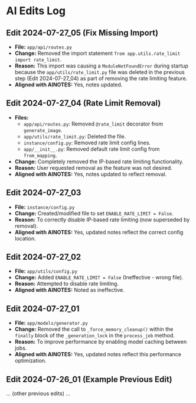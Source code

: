 # AI Edits Log

## Edit 2024-07-27_05 (Fix Missing Import)

- **File:** `app/api/routes.py`
- **Change:** Removed the import statement `from app.utils.rate_limit import rate_limit`.
- **Reason:** This import was causing a `ModuleNotFoundError` during startup because the `app/utils/rate_limit.py` file was deleted in the previous step (Edit 2024-07-27_04) as part of removing the rate limiting feature.
- **Aligned with AINOTES:** Yes, notes updated.

## Edit 2024-07-27_04 (Rate Limit Removal)

- **Files:**
  - `app/api/routes.py`: Removed `@rate_limit` decorator from `generate_image`.
  - `app/utils/rate_limit.py`: Deleted the file.
  - `instance/config.py`: Removed rate limit config lines.
  - `app/__init__.py`: Removed default rate limit config from `from_mapping`.
- **Change:** Completely removed the IP-based rate limiting functionality.
- **Reason:** User requested removal as the feature was not desired.
- **Aligned with AINOTES:** Yes, notes updated to reflect removal.

## Edit 2024-07-27_03

- **File:** `instance/config.py`
- **Change:** Created/modified file to set `ENABLE_RATE_LIMIT = False`.
- **Reason:** To correctly disable IP-based rate limiting (now superseded by removal).
- **Aligned with AINOTES:** Yes, updated notes reflect the correct config location.

## Edit 2024-07-27_02

- **File:** `app/utils/config.py`
- **Change:** Added `ENABLE_RATE_LIMIT = False` (Ineffective - wrong file).
- **Reason:** Attempted to disable rate limiting.
- **Aligned with AINOTES:** Noted as ineffective.

## Edit 2024-07-27_01

- **File:** `app/models/generator.py`
- **Change:** Removed the call to `_force_memory_cleanup()` within the `finally` block of the `_generation_lock` in the `process_job` method.
- **Reason:** To improve performance by enabling model caching between jobs.
- **Aligned with AINOTES:** Yes, updated notes reflect this performance optimization.

## Edit 2024-07-26_01 (Example Previous Edit)
... (other previous edits) ...